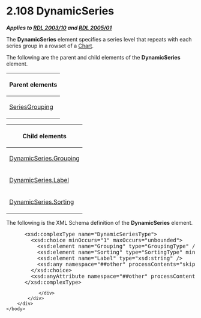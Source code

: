 <html dir="LTR" xmlns:mshelp="http://msdn.microsoft.com/mshelp" xmlns:ddue="http://ddue.schemas.microsoft.com/authoring/2003/5" xmlns:xlink="http://www.w3.org/1999/xlink" xmlns:tool="http://www.microsoft.com/tooltip">
    <head>
        <meta http-equiv="Content-Type" content="text/html; CHARSET=utf-8"></meta>
        <meta name="save" content="history"></meta>
        <title>2.108 DynamicSeries</title>
        <xml>
            <mshelp:toctitle title="2.108 DynamicSeries"></mshelp:toctitle>
            <mshelp:rltitle title="[MS-RDL]: DynamicSeries"></mshelp:rltitle>
            <mshelp:keyword index="A" term="55d64473-d0ef-423b-85e0-692a92a99cd2"></mshelp:keyword>
            <mshelp:attr name="DCSext.ContentType" value="open specification"></mshelp:attr>
            <mshelp:attr name="AssetID" value="55d64473-d0ef-423b-85e0-692a92a99cd2"></mshelp:attr>
            <mshelp:attr name="TopicType" value="kbRef"></mshelp:attr>
            <mshelp:attr name="DCSext.Title" value="[MS-RDL]: DynamicSeries" />
        </xml>
    </head>
    <body>
        <div id="header">
            <h1 class="heading">2.108 DynamicSeries</h1>
        </div>
        <div id="mainSection">
            <div id="mainBody">
                <div id="allHistory" class="saveHistory"></div>
                <div id="sectionSection0" class="section" name="collapseableSection">
                    

<p><b><i>Applies to </i></b><a href="a7e2ad00-07c8-4f6d-80ab-3ad55df7b233.html"><b><i>RDL 2003/10</i></b></a><b>
<i>and </i></b><a href="3ebe2912-4958-4832-b391-cad1f5e13338.html"><b><i>RDL 2005/01</i></b></a></p>

<p>The <b>DynamicSeries</b> element specifies a series level
that repeats with each series group in a rowset of a <a href="b0ab5524-7eb2-47a7-a4d3-230f5c8c5526.html">Chart</a>.</p>

<p>The following are the parent and child elements of the <b>DynamicSeries</b>
element.</p>

<table>
 <thead>
  <tr>
   <th>
   <p>Parent elements</p>
   </th>
  </tr>
 </thead>
 <tr>
  <td>
  <p><a href="85f27584-6ad1-46ad-8dce-52cf7851c73f.html">SeriesGrouping</a></p>
  </td>
 </tr>
</table>

<p> </p>

<table>
 <thead>
  <tr>
   <th>
   <p>Child elements</p>
   </th>
  </tr>
 </thead>
 <tr>
  <td>
  <p><a href="3e853746-6afe-46b6-b0bc-edd53275a9e7.html">DynamicSeries.Grouping</a></p>
  </td>
 </tr>
 <tr>
  <td>
  <p><a href="2f1df157-da20-4f51-bff5-d928549c3c93.html">DynamicSeries.Label</a></p>
  </td>
 </tr>
 <tr>
  <td>
  <p><a href="91280eb6-8699-4fdd-994d-1ae455e5b849.html">DynamicSeries.Sorting</a></p>
  </td>
 </tr>
</table>

<p>The following is the XML Schema definition of the <b>DynamicSeries</b>
element.</p>

<dl>
<dd>
<div><pre> &lt;xsd:complexType name=&quot;DynamicSeriesType&quot;&gt;
   &lt;xsd:choice minOccurs=&quot;1&quot; maxOccurs=&quot;unbounded&quot;&gt;
     &lt;xsd:element name=&quot;Grouping&quot; type=&quot;GroupingType&quot; /&gt;
     &lt;xsd:element name=&quot;Sorting&quot; type=&quot;SortingType&quot; minOccurs=&quot;0&quot; /&gt;
     &lt;xsd:element name=&quot;Label&quot; type=&quot;xsd:string&quot; /&gt;
     &lt;xsd:any namespace=&quot;##other&quot; processContents=&quot;skip&quot; /&gt;
   &lt;/xsd:choice&gt;
   &lt;xsd:anyAttribute namespace=&quot;##other&quot; processContents=&quot;skip&quot; /&gt;
 &lt;/xsd:complexType&gt;
</pre></div>
</dd></dl>


                </div>
            </div>
        </div>
    </body>
</html>